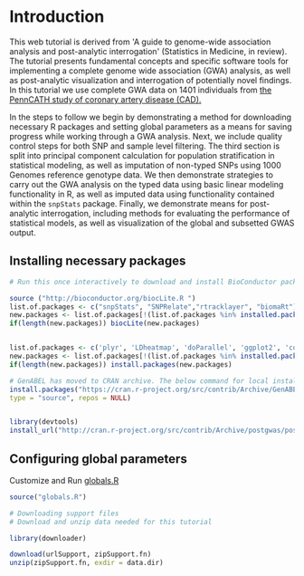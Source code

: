 # Introduction


This web tutorial is derived from 'A guide to genome-wide association analysis and post-analytic interrogation' (Statistics in Medicine, in review). The tutorial presents fundamental concepts and specific software tools for implementing a complete genome wide association (GWA) analysis, as well as post-analytic visualization and interrogation of potentially novel findings. In this tutorial we use complete GWA data on 1401 individuals from [the PennCATH study of coronary artery disease (CAD).](http://www.ncbi.nlm.nih.gov/pubmed/21239051)

In the steps to follow we begin by demonstrating a method for downloading necessary R packages and setting global parameters as a means for saving progress while working through a GWA analysis. Next, we include quality control steps for both SNP and sample level filtering. The third section is split into principal component calculation for population stratification in statistical modeling, as well as imputation of non-typed SNPs using 1000 Genomes reference genotype data. We then demonstrate strategies to carry out the GWA analysis on the typed data using basic linear modeling functionality in R, as well as imputed data using functionality contained within the `snpStats` package. Finally, we demonstrate means for post-analytic interrogation, including methods for evaluating the performance of statistical models, as well as visualization of the global and subsetted GWAS output.

## Installing necessary packages

```r
# Run this once interactively to download and install BioConductor packages and other packages.

source ("http://bioconductor.org/biocLite.R ")
list.of.packages <- c("snpStats", "SNPRelate","rtracklayer", "biomaRt")
new.packages <- list.of.packages[!(list.of.packages %in% installed.packages()[,"Package"])]
if(length(new.packages)) biocLite(new.packages)


list.of.packages <- c('plyr', 'LDheatmap', 'doParallel', 'ggplot2', 'coin' ,'igraph', 'devtools', 'downloader')
new.packages <- list.of.packages[!(list.of.packages %in% installed.packages()[,"Package"])]
if(length(new.packages)) install.packages(new.packages)

# GenABEL has moved to CRAN archive. The below command for local installation from CRAN archive.
install.packages("https://cran.r-project.org/src/contrib/Archive/GenABEL/GenABEL_1.7-6.tar.gz", 
type = "source", repos = NULL)


library(devtools)
install_url("http://cran.r-project.org/src/contrib/Archive/postgwas/postgwas_1.11.tar.gz")

```


## Configuring global parameters

Customize and Run [globals.R](R/globals.R)

```r
source("globals.R")

# Downloading support files
# Download and unzip data needed for this tutorial

library(downloader)

download(urlSupport, zipSupport.fn)
unzip(zipSupport.fn, exdir = data.dir)

```

